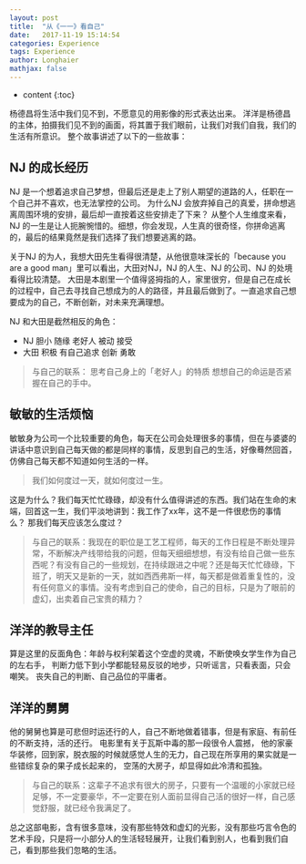 ```yaml
---
layout: post
title:  "从《一一》看自己"
date:   2017-11-19 15:14:54
categories: Experience
tags: Experience
author: Longhaier
mathjax: false
---
```


* content
{:toc}

杨德昌将生活中我们见不到，不愿意见的用影像的形式表达出来。
洋洋是杨德昌的主体，拍摄我们见不到的画面，将其置于我们眼前，让我们对我们自我，我们的生活有所意识。
整个故事讲述了以下的一些故事：
                
## NJ 的成长经历
NJ 是一个想着追求自己梦想，但最后还是走上了别人期望的道路的人，任职在一个自己并不喜欢，也无法掌控的公司。
为什么NJ 会放弃掉自己的真爱，拼命想逃离周围环境的安排，最后却一直按着这些安排走了下来？ 从整个人生维度来看，NJ 的一生是让人扼腕惋惜的。细想，你会发现，人生真的很奇怪，你拼命逃离的，最后的结果竟然是我们选择了我们想要逃离的路。  

关于NJ 的为人，我想大田先生看得很清楚，从他很意味深长的「because you are a good man」里可以看出，大田对NJ，NJ 的人生、NJ 的公司、NJ 的处境看得比较清楚。 大田是本剧里一个值得竖拇指的人，家里很穷，但是自己在成长的过程中，自己去寻找自己想成为的人的路径，并且最后做到了。一直追求自己想要成为的自己，不断创新，对未来充满理想。 

NJ 和大田是截然相反的角色：  
- NJ 胆小 随缘 老好人 被动 接受 
- 大田 积极 有自己追求 创新 勇敢  
  
>与自己的联系： 
>思考自己身上的「老好人」的特质  想想自己的命运是否紧握在自己的手中。 
  
## 敏敏的生活烦恼 
敏敏身为公司一个比较重要的角色，每天在公司会处理很多的事情，但在与婆婆的讲话中意识到自己每天做的都是同样的事情，反思到自己的生活，好像蓦然回首，仿佛自己每天都不知道如何生活的一样。 
>我们如何度过一天，就如何度过一生。 

这是为什么？我们每天忙忙碌碌，却没有什么值得讲述的东西。我们站在生命的末端，回首这一生，我们平淡地讲到：我工作了xx年，这不是一件很悲伤的事情么？
那我们每天应该怎么度过？ 
  
>与自己的联系：我现在的职位是工艺工程师，每天的工作日程是不断处理异常，不断解决产线带给我的问题，但每天细细想想，有没有给自己做一些东西呢？有没有自己的一些规划，在持续跟进之中呢？还是每天忙忙碌碌，下班了，明天又是新的一天，就如西西弗斯一样，每天都是做着重复性的，没有任何意义的事情。没有考虑到自己的使命，自己的目标，只是为了眼前的虚幻，出卖着自己宝贵的精力？
  
## 洋洋的教导主任
算是这里的反面角色：年龄与权利架着这个空虚的灵魂，不断使唤女学生作为自己的左右手， 判断力低下到小学都能轻易反驳的地步，只听谣言，只看表面，只会嘲笑。 丧失自己的判断、自己品位的平庸者。


## 洋洋的舅舅 
他的舅舅也算是可悲但时运还行的人，自己不断地做着错事，但是有家庭、有前任的不断支持，活的还行。
电影里有关于瓦斯中毒的那一段很令人震撼， 他的家豪华装修，回到家，脱衣服的时候就感觉人生的无力，自己现在所享用的果实就是一些错综复杂的果子成长起来的， 空荡的大房子，却显得如此冷清和孤独。

>与自己的联系：这辈子不追求有很大的房子，只要有一个温暖的小家就已经足够，不一定要豪华，不一定要在别人面前显得自己活的很好一样，自己感觉舒服，就已经令我满足了。

总之这部电影，含有很多意味，没有那些特效和虚幻的光影，没有那些巧言令色的艺术手段，只是将一小部分人的生活轻轻展开，让我们看到别人，也看到我们自己，看到那些我们忽略的生活。
  


